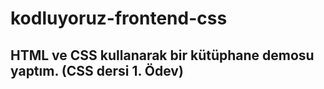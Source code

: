 # kodluyoruz-frontend-css
## HTML ve CSS kullanarak bir kütüphane demosu yaptım. (CSS dersi 1. Ödev)
